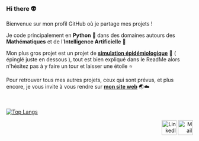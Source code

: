 ### Hi there 👽

Bienvenue sur mon profil GitHub où je partage mes projets ! </br>

Je code principalement en __Python__ 🐍 dans des domaines autours des __Mathématiques__ et de l'__Intelligence Artificielle__ 🤖

Mon plus gros projet est un projet de [**simulation épidémiologique**](https://github.com/antonin-lfv/simulation_virus_covid-19) 🦠 ( épinglé juste en dessous ), tout est bien expliqué dans le ReadMe alors n'hésitez pas à y faire un tour et laisser une étoile ⭐️  <br/>

Pour retrouver tous mes autres projets, ceux qui sont prévus, et plus encore, je vous invite à vous rendre sur [**mon site web**](https://antonin-lfv.github.io) 🌏☁️  


<br/>

[![Top Langs](https://github-readme-stats.vercel.app/api/top-langs/?username=antonin-lfv&layout=compact)](https://github.com/antonin-lfv/github-readme-stats)

<p align="right">
  <a href="https://www.linkedin.com/in/antonin-lefevre-565b8b141" class="fancybox" ><img src="https://user-images.githubusercontent.com/63207451/97303444-b2c04380-185a-11eb-8cfc-864c33a64e4b.png" title="LinkedIn" width="40" height="40"></a>
  <a href="mailto:antoninlefevre45@icloud.com" class="fancybox" ><img src="https://user-images.githubusercontent.com/63207451/97303543-cec3e500-185a-11eb-8adc-c1364e2054a9.png" title="Mail" width="40" height="40"></a>
</p>
